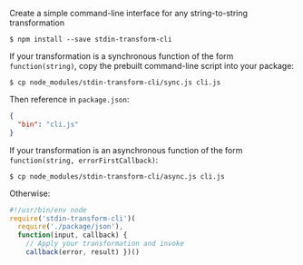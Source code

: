 Create a simple command-line interface for any string-to-string transformation

```shellsession
$ npm install --save stdin-transform-cli
```

If your transformation is a synchronous function of the form `function(string)`, copy the prebuilt command-line script into your package:

```shellsession
$ cp node_modules/stdin-transform-cli/sync.js cli.js
```

Then reference in `package.json`:

```json
{
  "bin": "cli.js"
}
```

If your transformation is an asynchronous function of the form `function(string, errorFirstCallback)`:

```shellsession
$ cp node_modules/stdin-transform-cli/async.js cli.js
```

Otherwise:

```javascript
#!/usr/bin/env node
require('stdin-transform-cli')(
  require('./package/json'),
  function(input, callback) {
    // Apply your transformation and invoke
    callback(error, result) })()
```
